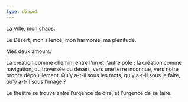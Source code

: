 ```yaml
---
type: diapo1
---
```


La Ville, mon chaos.

Le Désert, mon silence, mon harmonie, ma plénitude.

Mes deux amours.

La création comme chemin, entre l’un et l’autre pôle ; 
la création comme navigation, ou traversée du désert, vers une terre inconnue, vers notre propre dépouillement. Qu’y a-t-il sous les mots, qu’y a-t-il sous le faire, qu’y a-t-il sous l’image ?

Le théâtre se trouve entre l’urgence de dire, et l’urgence de se taire.